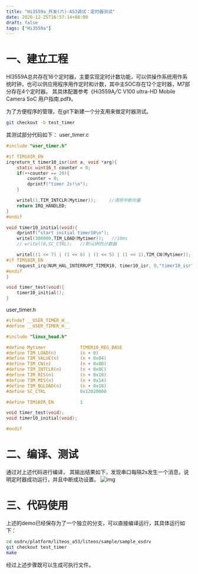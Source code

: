 ```yaml
---
title: "Hi3559a_开发(六)-A53调试：定时器测试"
date: 2020-12-25T16:57:14+08:00
draft: false
tags: ["Hi3559a"]
---
```


# 一、建立工程
HI3559A总共存在16个定时器，主要实现定时计数功能，可以供操作系统用作系统时钟，也可以供应用程序用作定时和计数，其中主SOC存在12个定时器，M7部分存在4个定时器。
其具体配置参考《Hi3559A╱C V100 ultra-HD Mobile Camera SoC 用户指南.pdf》。

为了方便程序的管理，在git下新建一个分支用来做定时器测试。
```bash
git checkout -b test_timer
```

其测试部分代码如下：
user_timer.c
```c
#include "user_timer.h"

#if TIM10IR_EN
irqreturn_t timer10_isr(int a, void *arg){
    static uint16_t counter = 0;
    if(++counter == 20){
        counter = 0;
        dprintf("timer 2s!\n");
    }

    writel(1,TIM_INTCLR(Mytimer));     //清除中断向量
    return IRQ_HANDLED;
}
#endif

void timer10_initial(void){
    dprintf("start initial timer10\n");
    writel(300000,TIM_LOAD(Mytimer));   //10ms
    // writel(0,SC_CTRL);   //默认3M的计数器

    writel((1 << 7) | (1 << 6) | (1 << 5) | (1 << 1),TIM_CN(Mytimer)); //周期计数，不分频
#if TIM10IR_EN
    request_irq(NUM_HAL_INTERRUPT_TIMER10, timer10_isr, 0,"timer10_isr",NULL);
#endif
}

void timer_test(void){
    timer10_initial();
}
```
user_timer.h
```c
#ifndef __USER_TIMER_H__
#define __USER_TIMER_H__

#include "linux_head.h"

#define Mytimer             TIMER10_REG_BASE
#define TIM_LOAD(n)         (n + 0)
#define TIM_VALUE(n)        (n + 0x04)
#define TIM_CN(n)           (n + 0x08)
#define TIM_INTCLR(n)       (n + 0x0C)
#define TIM_RIS(n)          (n + 0x10)
#define TIM_MIS(n)          (n + 0x14)
#define TIM_BGLOAD(n)       (n + 0x18)
#define SC_CTRL             0x12020000

#define TIM10IR_EN          1

void timer_test(void);
void timer10_initial(void);

#endif
```

# 二、编译、测试
通过对上述代码进行编译， 其输出结果如下，发现串口每隔2s发生一个消息，说明定时器成功运行，并且中断成功设置。
![img](../images/pic7.png)

# 三、代码使用
上述的demo已经保存为了一个独立的分支，可以直接编译运行，其具体运行如下：
```bash
cd osdrv/platform/liteos_a53/liteos/sample/sample_osdrv
git checkout test_timer
make
```
经过上述步骤既可以生成可执行文件。
